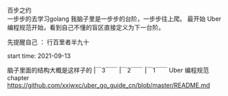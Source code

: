 百步之约  
                            一步步的去学习golang
我脑子里是一步步的台阶，一步步往上爬。
最开始 Uber编程规范开始，看到自己不懂的盲区直接定义为下一台阶。 

先提醒自己  ： 行百里者半九十

start time: 2021-09-13 

脑子里面的结构大概是这样子的
  |￣3￣￣ 
 |￣2￣￣ 
|￣1￣￣ Uber 编程规范 chapter  https://github.com/xxjwxc/uber_go_guide_cn/blob/master/README.md